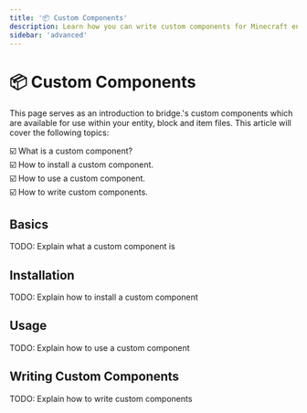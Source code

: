 ```yaml
---
title: '📦 Custom Components'
description: Learn how you can write custom components for Minecraft entities, blocks and items!
sidebar: 'advanced'
---
```


# 📦 Custom Components

This page serves as an introduction to bridge.'s custom components which are available for use within your entity, block and item files.
This article will cover the following topics:

:ballot_box_with_check: What is a custom component?<br/>
:ballot_box_with_check: How to install a custom component.<br/>
:ballot_box_with_check: How to use a custom component.<br/>
:ballot_box_with_check: How to write custom components.<br/>

## Basics

TODO: Explain what a custom component is

## Installation

TODO: Explain how to install a custom component

## Usage

TODO: Explain how to use a custom component

## Writing Custom Components

TODO: Explain how to write custom components
